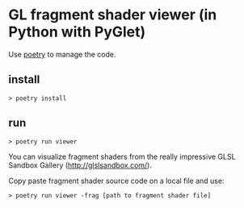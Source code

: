 # GL fragment shader viewer (in Python with PyGlet)

Use [poetry](https://python-poetry.org/) to manage the code.

## install

```shell
> poetry install
```

## run

```shell
> poetry run viewer
```

You can visualize fragment shaders from the really impressive GLSL Sandbox Gallery (http://glslsandbox.com/).

Copy paste fragment shader source code on a local file and use:

```shell
> poetry run viewer -frag [path to fragment shader file]
```
